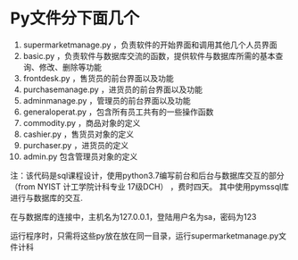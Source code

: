 # Py文件分下面几个 

1. supermarketmanage.py ，负责软件的开始界面和调用其他几个人员界面
2. basic.py ，负责软件与数据库交流的函数，提供软件与数据库所需的基本查询、修改、删除等功能
3. frontdesk.py ，售货员的前台界面以及功能
4. purchasemanage.py ，进货员的前台界面以及功能
5. adminmanage.py  ，管理员的前台界面以及功能
6. generaloperat.py ，包含所有员工共有的一些操作函数
7. commodity.py  ，商品对象的定义
8. cashier.py ，售货员对象的定义
9. purchaser.py ，进货员的定义
10. admin.py 包含管理员对象的定义

注：该代码是sql课程设计，使用python3.7编写前台和后台与数据库交互的部分（from  NYIST 计工学院计科专业 17级DCH） ，费时四天。
其中使用pymssql库进行与数据库的交互.

在与数据库的连接中，主机名为127.0.0.1，登陆用户名为sa，密码为123

运行程序时，只需将这些py放在放在同一目录，运行supermarketmanage.py文件计科
